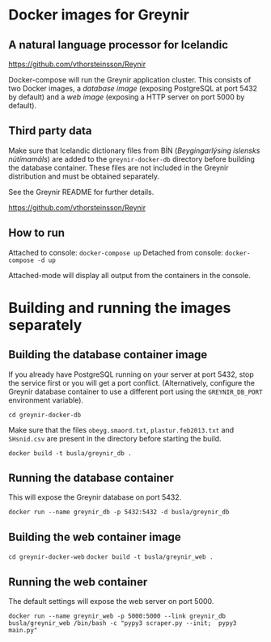 # Docker images for Greynir
## A natural language processor for Icelandic
https://github.com/vthorsteinsson/Reynir

Docker-compose will run the Greynir application cluster. This consists of two Docker
images, a *database image* (exposing PostgreSQL at port 5432 by default) and a *web image*
(exposing a HTTP server on port 5000 by default).

## Third party data
Make sure that Icelandic dictionary files from BÍN (*Beygingarlýsing íslensks nútímamáls*)
are added to the `greynir-docker-db` directory before building the database container.
These files are not included in the Greynir distribution and must be obtained separately.

See the Greynir README for further details.

https://github.com/vthorsteinsson/Reynir

## How to run
Attached to console: `docker-compose up`
Detached from console: `docker-compose -d up`

Attached-mode will display all output from the containers in the console.

# Building and running the images separately

## Building the database container image
If you already have PostgreSQL running on your server at port 5432, stop the service first
or you will get a port conflict. (Alternatively, configure
the Greynir database container to use a different port using the `GREYNIR_DB_PORT`
environment variable).

`cd greynir-docker-db`

Make sure that the files `obeyg.smaord.txt`, `plastur.feb2013.txt` and `SHsnid.csv` are present in the directory
before starting the build.

`docker build -t busla/greynir_db .`

## Running the database container
This will expose the Greynir database on port 5432.

`docker run --name greynir_db -p 5432:5432 -d busla/greynir_db`

## Building the web container image
`cd greynir-docker-web`
`docker build -t busla/greynir_web .`

## Running the web container
The default settings will expose the web server on port 5000.

`docker run --name greynir_web -p 5000:5000 --link greynir_db busla/greynir_web /bin/bash -c "pypy3 scraper.py --init;  pypy3 main.py"`
